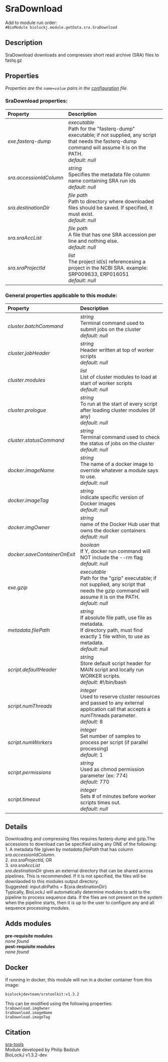 # SraDownload
Add to module run order:                    
`#BioModule biolockj.module.getData.sra.SraDownload`

## Description 
SraDownload downloads and compresses short read archive (SRA) files to fastq.gz

## Properties 
*Properties are the `name=value` pairs in the [configuration](../../../Configuration#properties) file.*                   

### SraDownload properties: 
| Property| Description |
| :--- | :--- |
| *exe.fasterq-dump* | _executable_ <br>Path for the "fasterq-dump" executable; if not supplied, any script that needs the fasterq-dump command will assume it is on the PATH.<br>*default:*  *null* |
| *sra.accessionIdColumn* | _string_ <br>Specifies the metadata file column name containing SRA run ids<br>*default:*  *null* |
| *sra.destinationDir* | _file path_ <br>Path to directory where downloaded files should be saved. If specified, it must exist.<br>*default:*  *null* |
| *sra.sraAccList* | _file path_ <br>A file that has one SRA accession per line and nothing else.<br>*default:*  *null* |
| *sra.sraProjectId* | _list_ <br>The project id(s) referencesing a project in the NCBI SRA. example: SRP009633, ERP016051<br>*default:*  *null* |

### General properties applicable to this module: 
| Property| Description |
| :--- | :--- |
| *cluster.batchCommand* | _string_ <br>Terminal command used to submit jobs on the cluster<br>*default:*  *null* |
| *cluster.jobHeader* | _string_ <br>Header written at top of worker scripts<br>*default:*  *null* |
| *cluster.modules* | _list_ <br>List of cluster modules to load at start of worker scripts<br>*default:*  *null* |
| *cluster.prologue* | _string_ <br>To run at the start of every script after loading cluster modules (if any)<br>*default:*  *null* |
| *cluster.statusCommand* | _string_ <br>Terminal command used to check the status of jobs on the cluster<br>*default:*  *null* |
| *docker.imageName* | _string_ <br>The name of a docker image to override whatever a module says to use.<br>*default:*  *null* |
| *docker.imageTag* | _string_ <br>indicate specific version of Docker images<br>*default:*  *null* |
| *docker.imgOwner* | _string_ <br>name of the Docker Hub user that owns the docker containers<br>*default:*  *null* |
| *docker.saveContainerOnExit* | _boolean_ <br>If Y, docker run command will NOT include the --rm flag<br>*default:*  *null* |
| *exe.gzip* | _executable_ <br>Path for the "gzip" executable; if not supplied, any script that needs the gzip command will assume it is on the PATH.<br>*default:*  *null* |
| *metadata.filePath* | _string_ <br>If absolute file path, use file as metadata.<br>If directory path, must find exactly 1 file within, to use as metadata.<br>*default:*  *null* |
| *script.defaultHeader* | _string_ <br>Store default script header for MAIN script and locally run WORKER scripts.<br>*default:*  #!/bin/bash |
| *script.numThreads* | _integer_ <br>Used to reserve cluster resources and passed to any external application call that accepts a numThreads parameter.<br>*default:*  8 |
| *script.numWorkers* | _integer_ <br>Set number of samples to process per script (if parallel processing)<br>*default:*  1 |
| *script.permissions* | _string_ <br>Used as chmod permission parameter (ex: 774)<br>*default:*  770 |
| *script.timeout* | _integer_ <br>Sets # of minutes before worker scripts times out.<br>*default:*  *null* |

## Details 
Downloading and compressing files requires fasterq-dump and gzip.The accessions to download can be specified using any ONE of the following:<br> 1. A metadata file (given by *metadata.filePath* that has column *sra.accessionIdColumn*.<br> 2. *sra.sraProjectId*, OR <br> 3. *sra.sraAccList*<br>
*sra.destinationDir* gives an external directory that can be shared across pipelines. This is recommended. If it is not specified, the files will be downlaoded to this modules output directory. <br>
Suggested: input.dirPaths = ${sra.destinationDir}<br>
Typically, BioLockJ will automatically determine modules to add to the pipeline to process sequence data. If the files are not present on the system when the pipeline starts, then it is up to the user to configure any and all sequence processing modules.

## Adds modules 
**pre-requisite modules**                    
*none found*                   
**post-requisite modules**                    
*none found*                   

## Docker 
If running in docker, this module will run in a docker container from this image:<br>
```
biolockjdevteam/sratoolkit:v1.3.2
```
This can be modified using the following properties:<br>
`SraDownload.imgOwner`<br>
`SraDownload.imageName`<br>
`SraDownload.imageTag`<br>

## Citation 
[sra-tools](https://github.com/ncbi/sra-tools)                   
Module developed by Philip Badzuh                   
BioLockJ v1.3.2-dev

